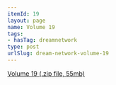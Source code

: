 ```yaml
---
itemId: 19
layout: page
name: Volume 19
tags:
- hasTag: dreamnetwork
type: post
urlSlug: dream-network-volume-19
---
```

<a href="files/Volume_19.zip" download>Volume 19 (.zip file, 55mb)</a>
